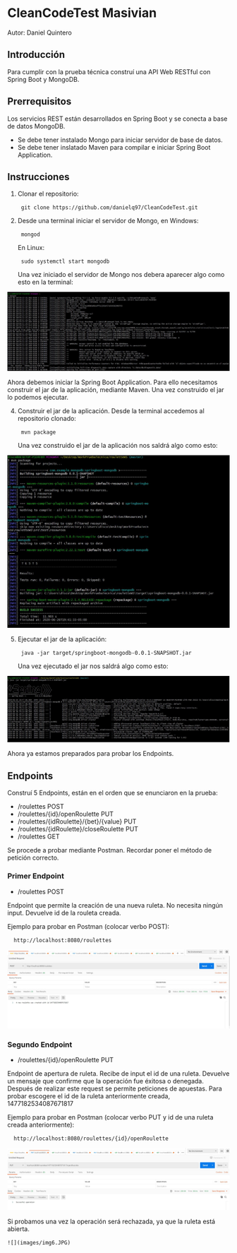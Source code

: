 # CleanCodeTest Masivian

Autor: Daniel Quintero

## Introducción

Para cumplir con la prueba técnica construí una API Web RESTful con Spring Boot y MongoDB.

## Prerrequisitos

Los servicios REST están desarrollados en Spring Boot y se conecta a base de datos MongoDB.
  - Se debe tener instalado Mongo para iniciar servidor de base de datos.
  - Se debe tener inslatado Maven para compilar e iniciar Spring Boot Application.

## Instrucciones

1. Clonar el repositorio:

        git clone https://github.com/danielq97/CleanCodeTest.git

      
2. Desde una terminal iniciar el servidor de Mongo, en Windows:

        mongod
      
   En Linux:
   
        sudo systemctl start mongodb
        
   Una vez iniciado el servidor de Mongo nos debera aparecer algo como esto en la terminal:

![](images/img1.JPG)

   Ahora debemos iniciar la Spring Boot Application. Para ello necesitamos construir el jar de la aplicación, mediante Maven. Una vez construido el jar lo podemos ejecutar. 

4. Construir el jar de la aplicación. Desde la terminal accedemos al repositorio clonado:

        mvn package

   Una vez construido el jar de la aplicación nos saldrá algo como esto:
   
![](images/img2.JPG)   

5. Ejecutar el jar de la aplicación:

        java -jar target/springboot-mongodb-0.0.1-SNAPSHOT.jar
        
   Una vez ejecutado el jar nos saldrá algo como esto:  
   
 ![](images/img3.JPG)   
        
   Ahora ya estamos preparados para probar los Endpoints.        
## Endpoints

Construí 5 Endpoints, están en el orden que se enunciaron en la prueba:

- /roulettes                                 POST
- /roulettes/{id}/openRoulette               PUT
- /roulettes/{idRoulette}/{bet}/{value}      PUT
- /roulettes/{idRoulette}/closeRoulette      PUT
- /roulettes                                 GET

Se procede a probar mediante Postman. Recordar poner el método de petición correcto.
### Primer Endpoint 

- /roulettes  POST

Endpoint que permite la creación de una nueva ruleta. No necesita ningún input. Devuelve id de la rouleta creada.

Ejemplo para probar en Postman (colocar verbo POST):

      http://localhost:8080/roulettes

 ![](images/img4.JPG)

 ### Segundo Endpoint 
 
 - /roulettes/{id}/openRoulette PUT
 
 Endpoint de apertura de ruleta. Recibe de input el id de una ruleta. Devuelve un mensaje que confirme que la operación fue éxitosa o denegada. Después de realizar este request se permite peticiones de apuestas. Para probar escogere el id de la ruleta anteriormente creada, 1477182534087671817
 
 Ejemplo para probar en Postman (colocar verbo PUT y id de una ruleta creada anteriormente):
 
      http://localhost:8080/roulettes/{id}/openRoulette
      
  ![](images/img5.JPG)     
  
  Si probamos una vez la operación será rechazada, ya que la ruleta está abierta.
  
    ![](images/img6.JPG)    
